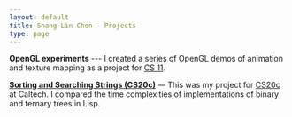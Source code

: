 ```yaml
---
layout: default
title: Shang-Lin Chen - Projects
type: page
---
```


**OpenGL experiments** --- I created a series of OpenGL demos of animation and texture mapping as a project for [CS 11](http://courses.cms.caltech.edu/cs11/). 

[**Sorting and Searching Strings (CS20c)**](cs20/) &mdash; This was my project for [CS20c](https://web.archive.org/web/20010721115256/http://www.cs.caltech.edu/~cs20/) at Caltech. I compared the time complexities of 
implementations of binary and ternary trees in Lisp. 
